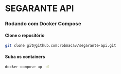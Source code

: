 # SEGARANTE API

### Rodando com Docker Compose

#### Clone o repositório
```bash
git clone git@github.com:robmacav/segarante-api.git
```

#### Suba os containers
```bash
docker-compose up -d
```
